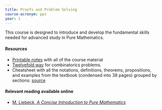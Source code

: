 ```yaml
---
title: Proofs and Problem Solving
course-acronym: pps
year: 1
---
```


This course is designed to introduce and develop the fundamental skills needed for advanced study in Pure Mathematics.

#### Resources

- [Printable notes](https://www.notion.so/Proofs-and-Problem-Solving-4277d93a1231404c9a8e60e5337cdc2b) with all of the course material
- [Twelvefold way](https://en.wikipedia.org/wiki/Twelvefold_way) for combinatorics problems.
- Cheatsheet with all the notations, definitions, theorems, propositions, and examples from the textbook (condensed into 38 pages) grouped by sections: [source](https://github.com/boramalper/inf1-pps-cheatsheet)

#### Relevant reading available online

- [M. Liebeck, *A Concise Introduction to Pure Mathematics*](https://discovered.ed.ac.uk/primo-explore/fulldisplay?docid=TN_cdi_proquest_ebookcentral_EBC4710311&vid=44UOE_VU2&search_scope=default_scope&tab=default_tab&lang=en_US&context=PC)